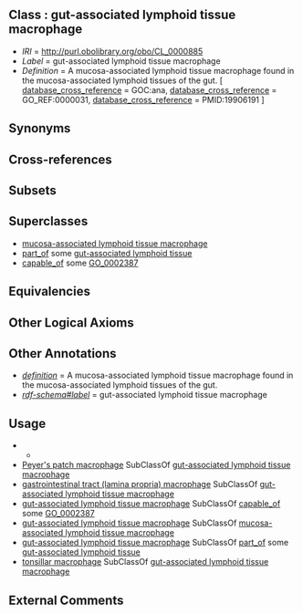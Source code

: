 
## Class : gut-associated lymphoid tissue macrophage

 * *IRI* = http://purl.obolibrary.org/obo/CL_0000885
 * *Label* = gut-associated lymphoid tissue macrophage
 * *Definition* = A mucosa-associated lymphoid tissue macrophage found in the mucosa-associated lymphoid tissues of the gut. [ [database_cross_reference](../../ef/oboInOwl#hasDbXref.md) = GOC:ana, [database_cross_reference](../../ef/oboInOwl#hasDbXref.md) = GO_REF:0000031, [database_cross_reference](../../ef/oboInOwl#hasDbXref.md) = PMID:19906191 ]

## Synonyms


## Cross-references


## Subsets


## Superclasses

 * [mucosa-associated lymphoid tissue macrophage](../../CL/84/CL_0000884.md)
 * [part_of](../../BFO/50/BFO_0000050.md) some [gut-associated lymphoid tissue](../../UBERON/62/UBERON_0001962.md)
 * [capable_of](../../RO/15/RO_0002215.md) some [GO_0002387](../../GO/87/GO_0002387.md)

## Equivalencies


## Other Logical Axioms


## Other Annotations

 * *[definition](../../IAO/15/IAO_0000115.md)* = A mucosa-associated lymphoid tissue macrophage found in the mucosa-associated lymphoid tissues of the gut.
 * *[rdf-schema#label](../../el/rdf-schema#label.md)* = gut-associated lymphoid tissue macrophage

## Usage

 * -
 * [Peyer's patch macrophage](../../CL/70/CL_0000870.md) SubClassOf [gut-associated lymphoid tissue macrophage](../../CL/85/CL_0000885.md)
 * [gastrointestinal tract (lamina propria) macrophage](../../CL/65/CL_0000865.md) SubClassOf [gut-associated lymphoid tissue macrophage](../../CL/85/CL_0000885.md)
 * [gut-associated lymphoid tissue macrophage](../../CL/85/CL_0000885.md) SubClassOf [capable_of](../../RO/15/RO_0002215.md) some [GO_0002387](../../GO/87/GO_0002387.md)
 * [gut-associated lymphoid tissue macrophage](../../CL/85/CL_0000885.md) SubClassOf [mucosa-associated lymphoid tissue macrophage](../../CL/84/CL_0000884.md)
 * [gut-associated lymphoid tissue macrophage](../../CL/85/CL_0000885.md) SubClassOf [part_of](../../BFO/50/BFO_0000050.md) some [gut-associated lymphoid tissue](../../UBERON/62/UBERON_0001962.md)
 * [tonsillar macrophage](../../CL/69/CL_0000869.md) SubClassOf [gut-associated lymphoid tissue macrophage](../../CL/85/CL_0000885.md)

## External Comments

